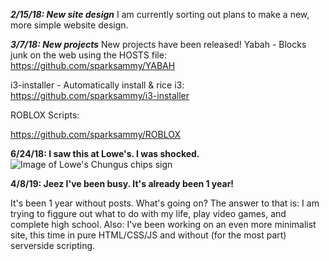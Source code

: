 ***2/15/18: New site design***
I am currently sorting out plans to make a new, more simple website design.

***3/7/18: New projects***
New projects have been released!
Yabah - Blocks junk on the web using the HOSTS file:
https://github.com/sparksammy/YABAH

i3-installer - Automatically install & rice i3:
https://github.com/sparksammy/i3-installer

ROBLOX Scripts:

https://github.com/sparksammy/ROBLOX

**6/24/18: I saw this at Lowe's. I was shocked.**
![Image of Lowe's Chungus chips sign](https://raw.githubusercontent.com/sparksammy/Blog/master/chungus%20chips.png)

**4/8/19: Jeez I've been busy. It's already been 1 year!**

It's been 1 year without posts. What's going on? The answer to that is: I am trying to figgure out what to do with my life, play video games, and complete high school. Also: I've been working on an even more minimalist site, this time in pure HTML/CSS/JS and without (for the most part) serverside scripting.

